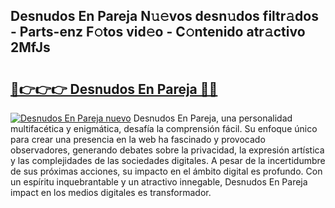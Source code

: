 ## Desnudos En Pareja N𝚞𝚎vos desn𝚞dos filtr𝚊dos - Parts-enz F𝚘tos vid𝚎o - C𝚘ntenido atr𝚊ctivo 2MfJs

# <h2><a href="http://mbaat0.tromn.icu/?c=Desnudos+En+Pareja">🔗👉👉👉 Desnudos En Pareja 🔗🔗</a></h2>

[![Desnudos En Pareja nuevo](https://i.imgur.com/pEAQMta.gif)](http://mbaat0.tromn.icu/?c=Desnudos+En+Pareja)
Desnudos En Pareja, una personalidad multifacética y enigmática, desafía la comprensión fácil. Su enfoque único para crear una presencia en la web ha fascinado y provocado observadores, generando debates sobre la privacidad, la expresión artística y las complejidades de las sociedades digitales. A pesar de la incertidumbre de sus próximas acciones, su impacto en el ámbito digital es profundo. Con un espíritu inquebrantable y un atractivo innegable, Desnudos En Pareja impact en los medios digitales es transformador.
